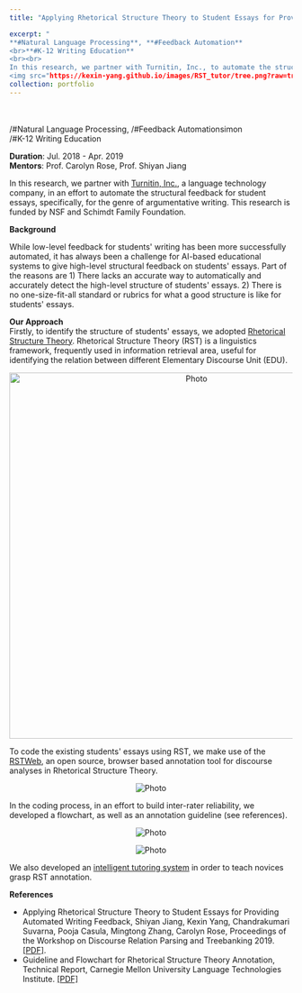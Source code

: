 ```yaml
---
title: "Applying Rhetorical Structure Theory to Student Essays for Providing Automated Writing Feedback" 

excerpt: "
**#Natural Language Processing**, **#Feedback Automation**
<br>**#K-12 Writing Education**
<br><br>
In this research, we partner with Turnitin, Inc., to automate the structural feedback for student essays, specifically for the genre of argumentative writing. This research is funded by NSF and Schimdt Family Foundation.  
<img src="https://kexin-yang.github.io/images/RST_tutor/tree.png?raw=true" alt="Photo" style='width: 650px;'/> "  
collection: portfolio  
---
```

<br>
<br>
/#Natural Language Processing, /#Feedback Automationsimon
<br>/#K-12 Writing Education

**Duration**: Jul. 2018 - Apr. 2019<br>
**Mentors**: Prof. Carolyn Rose, Prof. Shiyan Jiang 

In this research, we partner with [Turnitin, Inc.](https://www.turnitin.com/), a language technology company, in an effort to automate the structural feedback for student essays, specifically, for the genre of argumentative writing. This research is funded by NSF and Schimdt Family Foundation.  
 
**Background**
 
 While low-level feedback for students' writing has been more successfully automated, it has always been a challenge for AI-based educational systems to give high-level structural feedback on students' essays.
 Part of the reasons are 1) There lacks an accurate way to automatically and accurately detect the high-level structure of students' essays. 2) There is no one-size-fit-all standard or rubrics for what a good structure is like for students' essays.
  
**Our Approach**   
Firstly, to identify the structure of students' essays, we adopted [Rhetorical Structure Theory](https://www.sfu.ca/rst/). Rhetorical Structure Theory (RST) is a linguistics framework, frequently used in information retrieval area, useful for identifying the relation between different Elementary Discourse Unit (EDU). <br>
   <p align="center">
 <img src="https://kexin-yang.github.io/images/RST_tutor/allRelations.png?raw=true" alt="Photo" style="width: 650px;"/>  
</p>

To code the existing students' essays using RST, we make use of the [RSTWeb](https://corpling.uis.georgetown.edu/rstweb/info/), an open source, browser based annotation tool for discourse analyses in Rhetorical Structure Theory. <br>
 <p align="center">
 <img src="https://kexin-yang.github.io/images/RST_tutor/tree.png?raw=true" alt="Photo"/>  
</p>

In the coding process, in an effort to build inter-rater reliability, we developed a flowchart, as well as an annotation guideline (see references). 
 <p align="center">
 <img src="https://kexin-yang.github.io/images/TII_Proj/partFlow.png?raw=true" alt="Photo"/>  
</p>

 <p align="center">
 <img src="https://kexin-yang.github.io/images/TII_Proj/fullFlow.png?raw=true" alt="Photo"/>  
</p>


We also developed an [intelligent tutoring system](https://kxyang.com/portfolio/portfolio-5/) in order to teach novices grasp RST annotation. 


**References**
- Applying Rhetorical Structure Theory to Student Essays for Providing Automated Writing Feedback, Shiyan Jiang, Kexin Yang, Chandrakumari Suvarna, Pooja Casula, Mingtong Zhang, Carolyn Rose, Proceedings of the Workshop on Discourse Relation Parsing and Treebanking 2019. [[PDF]](https://www.aclweb.org/anthology/W19-2720.pdf).
- Guideline and Flowchart for Rhetorical Structure Theory Annotation, Technical Report, Carnegie Mellon University Language Technologies Institute. [[PDF]](https://www.lti.cs.cmu.edu/sites/default/files/Guideline%20and%20Flowchart%20for%20Rhetorical%20Structure%20Theory%20Annotation_2.pdf)
